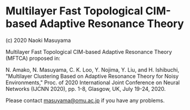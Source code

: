 # Multilayer Fast Topological CIM-based Adaptive Resonance Theory
(c) 2020 Naoki Masuyama

Multilayer Fast Topological CIM-based Adaptive Resonance Theory (MFTCA) proposed in:

N. Amako, N. Masuyama, C. K. Loo, Y. Nojima, Y. Liu, and H. Ishibuchi, "Multilayer Clustering Based on Adaptive Resonance Theory for Noisy Environments,"
Proc. of 2020 International Joint Conference on Neural Networks (IJCNN 2020), pp. 1-8, Glasgow, UK, July 19-24, 2020.

Please contact masuyama@omu.ac.jp if you have any problems.
